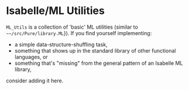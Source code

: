 <!--
  Copyright 2023, Proofcraft Pty Ltd
  SPDX-License-Identifier: CC-BY-SA-4.0
-->

# Isabelle/ML Utilities

`ML_Utils` is a collection of 'basic' ML utilities (similar to
`~~/src/Pure/library.ML`}). If you find yourself implementing:

- a simple data-structure-shuffling task,
- something that shows up in the standard library of other functional languages, or
- something that's "missing" from the general pattern of an Isabelle ML library,

consider adding it here.
